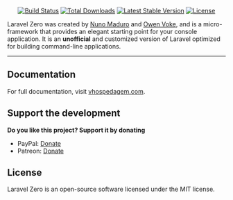 

<p align="center">
  <a href="https://github.com/vhospedagem/framework/actions"><img src="https://github.com/vhospedagem/vhospedagem/actions/workflows/tests.yml/badge.svg" alt="Build Status" /></a>
  <a href="https://packagist.org/packages/vhospedagem/framework"><img src="https://img.shields.io/packagist/dt/vhospedagem/framework.svg" alt="Total Downloads" /></a>
  <a href="https://packagist.org/packages/vhospedagem/framework"><img src="https://img.shields.io/packagist/v/vhospedagem/framework.svg?label=stable" alt="Latest Stable Version" /></a>
  <a href="https://packagist.org/packages/vhospedagem/framework"><img src="https://img.shields.io/packagist/l/vhospedagem/framework.svg" alt="License" /></a>
</p>

Laravel Zero was created by [Nuno Maduro](https://github.com/vhospedagem) and [Owen Voke](https://github.com/owenvoke), and is a micro-framework that provides an elegant starting point for your console application. It is an **unofficial** and customized version of Laravel optimized for building command-line applications.

------

## Documentation

For full documentation, visit [vhospedagem.com](https://vhospedagem.com/).

## Support the development
**Do you like this project? Support it by donating**

- PayPal: [Donate](https://www.paypal.com/ncp/payment/L9V259B3DVPEU)
- Patreon: [Donate](https://www.patreon.com/vhospedagem)

## License

Laravel Zero is an open-source software licensed under the MIT license.
